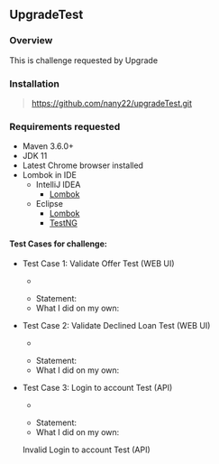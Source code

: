 ## UpgradeTest
### Overview
This is challenge requested by Upgrade
### Installation
> https://github.com/nany22/upgradeTest.git
### Requirements requested
  - Maven 3.6.0+
  - JDK 11
  - Latest Chrome browser installed
  - Lombok in IDE
      * IntelliJ IDEA 
        - [Lombok](https://projectlombok.org/setup/intellij)  
      * Eclipse 
        - [Lombok](https://projectlombok.org/setup/eclipse) 
        - [TestNG](https://marketplace.eclipse.org/content/testng-eclipse) 
#### Test Cases for challenge:
  - Test Case 1: Validate Offer Test (WEB UI)
    * >
    * Statement:
    * What I did on my own: 
  - Test Case 2: Validate Declined Loan Test (WEB UI)
    * >
    * Statement:
    * What I did on my own: 
  - Test Case 3: Login to account Test (API)
    * >
    * Statement:
    * What I did on my own: 
    
    Invalid Login to account Test (API)
